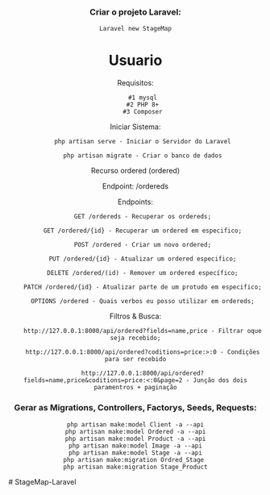 <center>
<center>
<h3>Criar o projeto Laravel:</h3>

    Laravel new StageMap

<h1>Usuario</h1>
Requisitos:
    
        #1 mysql
        #2 PHP 8+
        #3 Composer

Iniciar Sistema:

        php artisan serve - Iniciar o Servidor do Laravel

        php artisan migrate - Criar o banco de dados

Recurso ordered (ordered)

Endpoint: /ordereds

Endpoints:

    	GET /ordereds - Recuperar os ordereds;

    	GET /ordered/{id} - Recuperar um ordered em especifico;

    	POST /ordered - Criar um novo ordered;

    	PUT /ordered/{id} - Atualizar um ordered especifico;

    	DELETE /ordered/(id) - Remover um ordered específico;

    	PATCH /ordered/{id} - Atualizar parte de um protudo em especifico;

    	OPTIONS /ordered - Quais verbos eu posso utilizar em ordereds;

Filtros & Busca:

        http://127.0.0.1:8000/api/ordered?fields=name,price - Filtrar oque seja recebido;

        http://127.0.0.1:8000/api/ordered?coditions=price:>:0 - Condições para ser recebido

        http://127.0.0.1:8000/api/ordered?fields=name,price&coditions=price:<:0&page=2 - Junção dos dois paramentros + paginação

</center>
<center>

<h3>Gerar as Migrations, Controllers, Factorys, Seeds, Requests:</h3>
    
    php artisan make:model Client -a --api
    php artisan make:model Ordered -a --api
    php artisan make:model Product -a --api
    php artisan make:model Image -a --api
    php artisan make:model Stage -a --api
    php artisan make:migration Ordred_Stage 
    php artisan make:migration Stage_Product

</center>
</center>
</center>
# StageMap-Laravel
